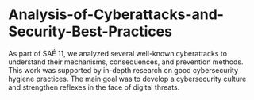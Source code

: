 # Analysis-of-Cyberattacks-and-Security-Best-Practices
As part of SAÉ 11, we analyzed several well-known cyberattacks to understand their mechanisms, consequences, and prevention methods. This work was supported by in-depth research on good cybersecurity hygiene practices. The main goal was to develop a cybersecurity culture and strengthen reflexes in the face of digital threats.
